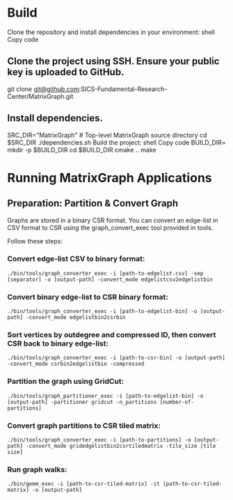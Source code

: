 # Build
Clone the repository and install dependencies in your environment:
shell
Copy code
## Clone the project using SSH. Ensure your public key is uploaded to GitHub.
git clone git@github.com:SICS-Fundamental-Research-Center/MatrixGraph.git

## Install dependencies.
SRC_DIR="MatrixGraph"  # Top-level MatrixGraph source directory
cd $SRC_DIR
./dependencies.sh
Build the project:
shell
Copy code
BUILD_DIR=<path-to-your-build-dir>
mkdir -p $BUILD_DIR
cd $BUILD_DIR
cmake ..
make

# Running MatrixGraph Applications
## Preparation: Partition & Convert Graph

Graphs are stored in a binary CSR format. You can convert an edge-list in CSV format to CSR using the graph_convert_exec tool provided in tools.

Follow these steps:

### Convert edge-list CSV to binary format:
```shell
./bin/tools/graph_converter_exec -i [path-to-edgelist.csv] -sep [separator] -o [output-path] -convert_mode edgelistcsv2edgelistbin
```
### Convert binary edge-list to CSR binary format:
```shell
./bin/tools/graph_converter_exec -i [path-to-edgelist-bin] -o [output-path] -convert_mode edgelistbin2csrbin
```
### Sort vertices by outdegree and compressed ID, then convert CSR back to binary edge-list:
```shell
./bin/tools/graph_converter_exec -i [path-to-csr-bin] -o [output-path] -convert_mode csrbin2edgelistbin -compressed
```
### Partition the graph using GridCut:
```shell
./bin/tools/graph_partitioner_exec -i [path-to-edgelist-bin] -o [output-path] -partitioner gridcut -n_partitions [number-of-partitions]
```
### Convert graph partitions to CSR tiled matrix:
```shell
./bin/tools/graph_converter_exec -i [path-to-partitions] -o [output-path] -convert_mode gridedgelistbin2csrtiledmatrix -tile_size [tile size]
```
### Run graph walks:
```shell
./bin/gemm_exec -i [path-to-csr-tiled-matrix] -it [path-to-csr-tiled-matrix] -o [output-path]
```

